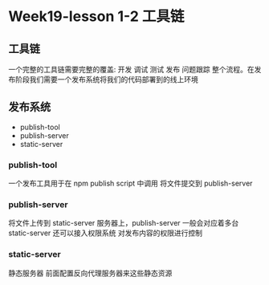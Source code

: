 # Week19-lesson 1-2	 工具链

## 工具链
一个完整的工具链需要完整的覆盖: 
开发 调试 测试 发布 问题跟踪 
整个流程。在发布阶段我们需要一个发布系统将我们的代码部署到的线上环境

## 发布系统

- publish-tool
- publish-server
- static-server

### publish-tool
一个发布工具用于在 npm publish script 中调用 将文件提交到 publish-server

### publish-server
将文件上传到 static-server 服务器上，publish-server 一般会对应着多台 static-server 还可以接入权限系统 对发布内容的权限进行控制

### static-server
静态服务器 前面配置反向代理服务器来这些静态资源